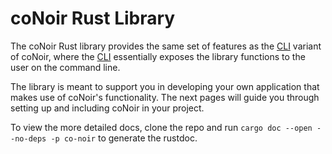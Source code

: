 # coNoir Rust Library

The coNoir Rust library provides the same set of features as the [CLI](../cli/cli.md) variant of coNoir, where the [CLI](../cli/cli.md) essentially exposes the library functions to the user on the command line.

The library is meant to support you in developing your own application that makes use of coNoir's functionality. The next pages will guide you through setting up and including coNoir in your project.

To view the more detailed docs, clone the repo and run `cargo doc --open --no-deps -p co-noir` to generate the rustdoc.


